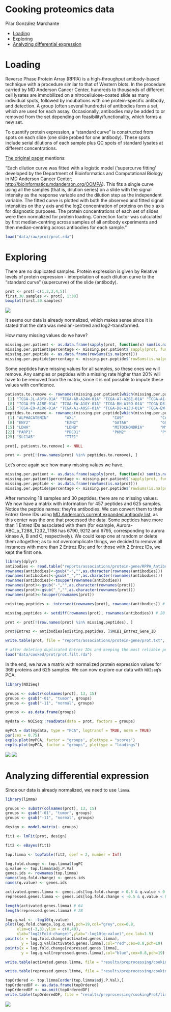 Cooking proteomics data
================
Pilar González Marchante

-   <a href="#loading" id="toc-loading">Loading</a>
-   <a href="#exploring" id="toc-exploring">Exploring</a>
-   <a href="#analyzing-differential-expression"
    id="toc-analyzing-differential-expression">Analyzing differential
    expression</a>

# Loading

Reverse Phase Protein Array (RPPA) is a high-throughput antibody-based
technique with a procedure similar to that of Western blots. In the
procedure carried by MD Anderson Cancer Center, hundreds to thousands of
different cell lysates are immobilized on a nitrocellulose-coated slide
as many individual spots, followed by incubations with one
protein-specific antibody, and detection. A group (often several
hundreds) of antibodies form a set, which are used for each assay.
Occasionally, antibodies may be added to or removed from the set
depending on feasibility/functionality, which forms a new set.

To quantify protein expression, a “standard curve” is constructed from
spots on each slide (one slide probed for one antibody). These spots
include serial dilutions of each sample plus QC spots of standard
lysates at different concentrations.

[The original paper](https://www.nature.com/articles/s41586-019-1186-3)
mentions:

“Each dilution curve was fitted with a logistic model (‘supercurve
fitting’ developed by the Department of Bioinformatics and Computational
Biology in MD Anderson Cancer Center;
<http://bioinformatics.mdanderson.org/OOMPA>). This fits a single curve
using all the samples (that is, dilution series) on a slide with the
signal intensity as the response variable and the dilution step as the
independent variable. The fitted curve is plotted with both the observed
and fitted signal intensities on the y axis and the log2 concentration
of proteins on the x axis for diagnostic purposes. The protein
concentrations of each set of slides were then normalized for protein
loading. Correction factor was calculated by first median‐centring
across samples of all antibody experiments and then median‐centring
across antibodies for each sample.”

``` r
load("data/raw/prot/prot.rda")
```

# Exploring

There are no duplicated samples. Protein expression is given by Relative
levels of protein expression - interpolation of each dilution curve to
the “standard curve” (supercurve) of the slide (antibody).

``` r
prot <- prot[-c(1,2,3,4,5)]
first.30.samples <- prot[, 1:30]
boxplot(first.30.samples)
```

![](images/cookingProt/boxplot.png)

It seems our data is already normalized, which makes sense since it is
stated that the data was median-centred and log2-transformed.

How many missing values do we have?

``` r
missing.per.patient <- as.data.frame(sapply(prot, function(x) sum(is.na(x))))
missing.per.patient$percentage <- missing.per.patient$`sapply(prot, function(x) sum(is.na(x)))`*100/487
missing.per.peptide <- as.data.frame(rowSums(is.na(prot)))
missing.per.peptide$percentage <- missing.per.peptide$`rowSums(is.na(prot))`*100/643
```

Some peptides have missing values for all samples, so these ones we will
remove. Any samples or peptides with a missing rate higher than 20% will
have to be removed from the matrix, since it is not possible to impute
these values with confidence.

``` r
patients.to.remove <- rownames(missing.per.patient[which(missing.per.patient$percentage >= 20), ]) # 18
 [1] "TCGA-JL-A3YX-01A" "TCGA-AR-A24W-01A" "TCGA-A7-A26E-01A" "TCGA-A1-A0SQ-01A" "TCGA-BH-A1FL-01A" "TCGA-AR-A255-01A" "TCGA-AC-A23E-01A"
 [8] "TCGA-E9-A1RE-01A" "TCGA-EW-A1OY-01A" "TCGA-BH-A1EO-01A" "TCGA-D8-A1JJ-01A" "TCGA-D8-A1JN-01A" "TCGA-A2-A1FV-01A" "TCGA-BH-A1FR-01A"
[15] "TCGA-E9-A1R6-01A" "TCGA-A1-A0SF-01A" "TCGA-D8-A1JU-01A" "TCGA-EW-A1PD-01A"
peptides.to.remove <- rownames(missing.per.peptide[which(missing.per.peptide$percentage >= 20), ]) # 30
 [1] "ALPHACATENIN"       "AXL"                "CA9"                "CASPASE9"           "COMPLEXIISUBUNIT30" "CTLA4"              "E2F1"              
 [8] "ENY2"               "EZH2"               "GATA6"              "GCN5L2"             "GYS"                "GYS_pS641"          "HIF1ALPHA"         
[15] "LDHA"               "LDHB"               "MITOCHONDRIA"       "MYOSINIIA"          "NAPSINA"            "NRF2"               "P63"               
[22] "PARP1"              "PDCD1"              "PKM2"               "PYGB"               "PYGL"               "PYGM"               "RET_pY905"         
[29] "SLC1A5"             "TTF1"
```

``` r
prot[, patients.to.remove] <- NULL

prot <- prot[!(row.names(prot) %in% peptides.to.remove), ]
```

Let’s once again see how many missing values we have.

``` r
missing.per.patient <- as.data.frame(sapply(prot, function(x) sum(is.na(x))))
missing.per.patient$percentage <- missing.per.patient$`sapply(prot, function(x) sum(is.na(x)))`*100/457
missing.per.peptide <- as.data.frame(rowSums(is.na(prot)))
missing.per.peptide$percentage <- missing.per.peptide$`rowSums(is.na(prot))`*100/625
```

After removing 18 samples and 30 peptides, there are no missing values.
We now have a matrix with information for 457 peptides and 625 samples.
Notice the peptide names: they’re antibodies. We can convert them to
their Entrez Gene IDs using [MD Anderson’s current expanded antibody
list](https://www.mdanderson.org/research/research-resources/core-facilities/functional-proteomics-rppa-core/antibody-information-and-protocols.html),
as this center was the one that processed the data. Some peptides have
more than 1 Entrez IDs associated with them (for example,
Aurora-ABC_p\_T288_T232_T198 has 6790, 9212 and 6795, corresponding to
aurora kinase A, B and C, respectively). We could keep one at random or
delete them altogether; as to not overcomplicate things, we decided to
remove all instances with more than 2 Entrez IDs; and for those with 2
Entrez IDs, we kept the first one.

``` r
library(dplyr)
antibodies <- read.table("reports/associations/protein-gene/RPPA_Antibodies.txt", sep = "\t", header = TRUE, row.names = 1)
rownames(antibodies)<-gsub("-","",as.character(rownames(antibodies)))
rownames(antibodies)<-gsub("_","",as.character(rownames(antibodies)))
rownames(antibodies)<-toupper(rownames(antibodies))
rownames(prot)<-gsub("-","",as.character(rownames(prot)))
rownames(prot)<-gsub("_","",as.character(rownames(prot)))
rownames(prot)<-toupper(rownames(prot))

existing.peptides <- intersect(rownames(prot), rownames(antibodies)) # 437

missing.peptides <- setdiff(rownames(prot), rownames(antibodies)) # 20

prot <- prot[!(row.names(prot) %in% missing.peptides), ]

prot$Entrez <- antibodies[existing.peptides, ]$NCBI_Entrez_Gene_ID

write.table(prot, file = "reports/associations/protein-gene/prot.txt", sep = "\t", quote = FALSE)

# after deleting duplicated Entrez IDs and keeping the most reliable peptide for it
load("data/cooked/prot/prot.filt.rda")
```

In the end, we have a matrix with normalized protein expression values
for 369 proteins and 625 samples. We can now explore our data with
`NOIseq`’s PCA.

``` r
library(NOISeq)

groups <- substr(colnames(prot), 13, 15)
groups <- gsub("-01", "tumor", groups)
groups <- gsub("-11", "normal", groups)

groups <- as.data.frame(groups)

mydata <- NOISeq::readData(data = prot, factors = groups)

myPCA = dat(mydata, type = "PCA", logtransf = TRUE, norm = TRUE)
par(cex = 0.75)
explo.plot(myPCA, factor = "groups", plottype = "scores")
explo.plot(myPCA, factor = "groups", plottype = "loadings")
```

![](images/cookingProt/pca.scores.png)
![](images/cookingProt/pca.loadings.png)

# Analyzing differential expression

Since our data is already normalized, we need to use `limma`.

``` r
library(limma)

groups <- substr(colnames(prot), 13, 15)
groups <- gsub("-01", "tumor", groups)
groups <- gsub("-11", "normal", groups)

design <- model.matrix(~ groups)

fit1 <- lmFit(prot, design)

fit2 <- eBayes(fit1)

top.limma <- topTable(fit2, coef = 2, number = Inf)

log.fold.change <- top.limma$logFC
q.value <- top.limma$adj.P.Val
genes.ids <- rownames(top.limma)
names(log.fold.change) <- genes.ids
names(q.value) <- genes.ids

activated.genes.limma <- genes.ids[log.fold.change > 0.5 & q.value < 0.05]
repressed.genes.limma <- genes.ids[log.fold.change < -0.5 & q.value < 0.05]

length(activated.genes.limma) # 64
length(repressed.genes.limma) # 28

log.q.val <- -log10(q.value)
plot(log.fold.change,log.q.val,pch=19,col="grey",cex=0.8,
     xlim=c(-3,3),ylim = c(0,40),
     xlab="log2(Fold-change)",ylab="-log10(q-value)",cex.lab=1.5)
points(x = log.fold.change[activated.genes.limma],
       y = log.q.val[activated.genes.limma],col="red",cex=0.8,pch=19)
points(x = log.fold.change[repressed.genes.limma],
       y = log.q.val[repressed.genes.limma],col="blue",cex=0.8,pch=19)

write.table(activated.genes.limma, file = "results/preprocessing/cookingProt/limma.up.txt", row.names = FALSE, col.names = FALSE, quote = FALSE)

write.table(repressed.genes.limma, file = "results/preprocessing/cookingProt/limma.down.txt", row.names = FALSE, col.names = FALSE, quote = FALSE)

topOrdered <- top.limma[order(top.limma$adj.P.Val),]
topOrderedDF <- as.data.frame(topOrdered)
topOrderedDF <- na.omit(topOrderedDF)
write.table(topOrderedDF, file = "results/preprocessing/cookingProt/limma.ordered.csv", row.names=TRUE, col.names=TRUE, sep="\t", quote=FALSE)
```

![](images/cookingProt/volcano.plot.limma.png)
